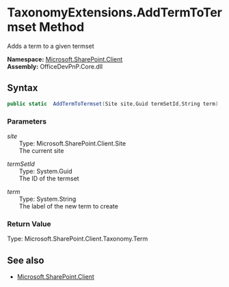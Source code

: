 # TaxonomyExtensions.AddTermToTermset Method  
Adds a term to a given termset  

**Namespace:** [Microsoft.SharePoint.Client](Microsoft.SharePoint.Client.md)  
**Assembly:** OfficeDevPnP.Core.dll  
## Syntax
```C#
public static  AddTermToTermset(Site site,Guid termSetId,String term)
```
### Parameters
*site*  
&emsp;&emsp;Type: Microsoft.SharePoint.Client.Site  
&emsp;&emsp;The current site  
  
*termSetId*  
&emsp;&emsp;Type: System.Guid  
&emsp;&emsp;The ID of the termset  
  
*term*  
&emsp;&emsp;Type: System.String  
&emsp;&emsp;The label of the new term to create  
  
### Return Value
Type: Microsoft.SharePoint.Client.Taxonomy.Term  


## See also
- [Microsoft.SharePoint.Client](Microsoft.SharePoint.Client.md)

